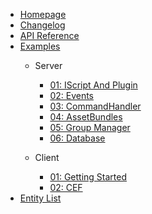 - [Homepage](/)
- [Changelog](/BreakingChanges)
- [API Reference](https://brokeprotocol.com/api/)
- [Examples](/Examples/)
  - Server
    - [01: IScript And Plugin](/Examples/Server/01_IScript-And-Plugin)
    - [02: Events](/Examples/Server/02_Events)
    - [03: CommandHandler](/Examples/Server/03_CommandHandler)
    - [04: AssetBundles](/Examples/Server/04_AssetBundles)
    - [05: Group Manager](/Examples/Server/05_GroupManager)
    - [06: Database](/Examples/Server/06_Database)

  - Client
    - [01: Getting Started](/Examples/Client/01_Getting-Started)
    - [02: CEF](/Examples/Client/02_CEF)
- [Entity List](/EntityList)
